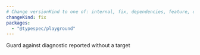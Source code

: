 ```yaml
---
# Change versionKind to one of: internal, fix, dependencies, feature, deprecation, breaking
changeKind: fix
packages:
  - "@typespec/playground"
---
```


Guard against diagnostic reported without a target

